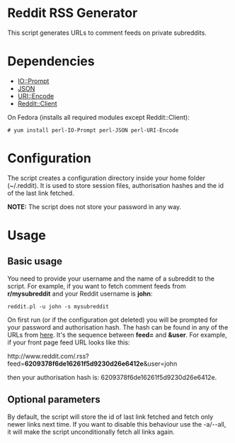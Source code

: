 # Reddit RSS Generator
This script generates URLs to comment feeds on private subreddits.

# Dependencies
* [IO::Prompt](https://metacpan.org/pod/IO::Prompt)
* [JSON](https://metacpan.org/pod/JSON)
* [URI::Encode](https://metacpan.org/pod/URI::Encode)
* [Reddit::Client](https://metacpan.org/pod/Reddit::Client)

On Fedora (installs all required modules except Reddit::Client):

    # yum install perl-IO-Prompt perl-JSON perl-URI-Encode

# Configuration
The script creates a configuration directory inside your home folder (~/.reddit). It is used to store session files, authorisation hashes and the id of the last link fetched.

**NOTE:** The script does not store your password in any way.

# Usage
## Basic usage
You need to provide your username and the name of a subreddit to the script. For example, if you want to fetch comment feeds from __r/mysubreddit__ and your Reddit username is __john__:

    reddit.pl -u john -s mysubreddit

On first run (or if the configuration got deleted) you will be prompted for your password and authorisation hash. The hash can be found in any of the URLs from [here](https://www.reddit.com/prefs/feeds). It's the sequence between __feed=__ and __&user__. For example, if your front page feed URL looks like this:

http://w<b></b>ww.reddit.com/.rss?feed=<b>6209378f6de16261f5d9230d26e6412e</b>&user=john

then your authorisation hash is: 6209378f6de16261f5d9230d26e6412e.

## Optional parameters
By default, the script will store the id of last link fetched and fetch only newer links next time. If you want to disable this behaviour use the -a/--all, it will make the script unconditionally fetch all links again.

